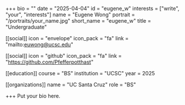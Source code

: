 +++
bio = ""
date = "2025-04-04"
id = "eugene_w"
interests = ["write", "your", "interests"]
name = "Eugene Wong"
portrait = "/portraits/your_name.jpg"
short_name = "eugene_w"
title = "Undergraduate"

[[social]]
    icon = "envelope"
    icon_pack = "fa"
    link = "mailto:euwong@ucsc.edu"

[[social]]
    icon = "github"
    icon_pack = "fa"
    link = "https://github.com/Pfefferpotthast"

[[education]]
    course = "BS"
    institution = "UCSC"
    year = 2025
    
[[organizations]]
    name = "UC Santa Cruz"
    role = "BS"

+++
Put your bio here.